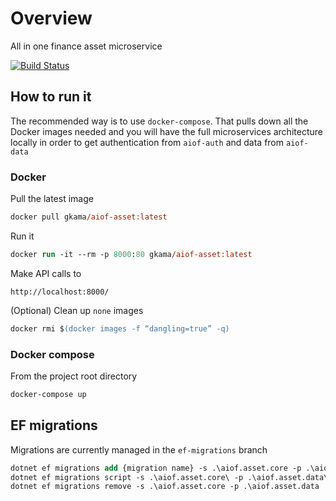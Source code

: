 # Overview

All in one finance asset microservice

[![Build Status](https://dev.azure.com/gkamacharov/gkama-cicd/_apis/build/status/kamacharovs.aiof-asset?branchName=main)](https://dev.azure.com/gkamacharov/gkama-cicd/_build/latest?definitionId=26&branchName=main)

## How to run it

The recommended way is to use `docker-compose`. That pulls down all the Docker images needed and you will have the full microservices architecture locally in order to get authentication from `aiof-auth` and data from `aiof-data`

### Docker

Pull the latest image

```ps
docker pull gkama/aiof-asset:latest
```

Run it

```ps
docker run -it --rm -p 8000:80 gkama/aiof-asset:latest
```

Make API calls to

```text
http://localhost:8000/
```

(Optional) Clean up `none` images

```ps
docker rmi $(docker images -f “dangling=true” -q)
```

### Docker compose

From the project root directory

```ps
docker-compose up
```

## EF migrations

Migrations are currently managed in the `ef-migrations` branch

```ps
dotnet ef migrations add {migration name} -s .\aiof.asset.core -p .\aiof.asset.data
dotnet ef migrations script -s .\aiof.asset.core\ -p .\aiof.asset.data\
dotnet ef migrations remove -s .\aiof.asset.core -p .\aiof.asset.data
```
